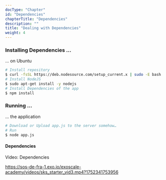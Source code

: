 ```yaml
---
docType: "Chapter"
id: "Dependencies"
chapterTitle: "Dependencies"
description: ""
title: "Dealing with Dependencies"
weight: 4
---
```


### **Installing Dependencies ...**
... on Ubuntu

```bash
# Install repository
$ curl -fsSL https://deb.nodesource.com/setup_current.x | sudo -E bash –sudo apt-get update
# Install NodeJS
$ sudo apt-get install -y nodejs
# Install Dependencies of the app
$ npm install
```
### **Running ...**
... the application

```bash
# Download or Upload app.js to the server somehow…
# Run
$ node app.js
```

#### **Dependencies**

Video: Dependencies

https://sos-de-fra-1.exo.io/exoscale-academy/videos/sks_starter_vid3.mp4?1752341753956
